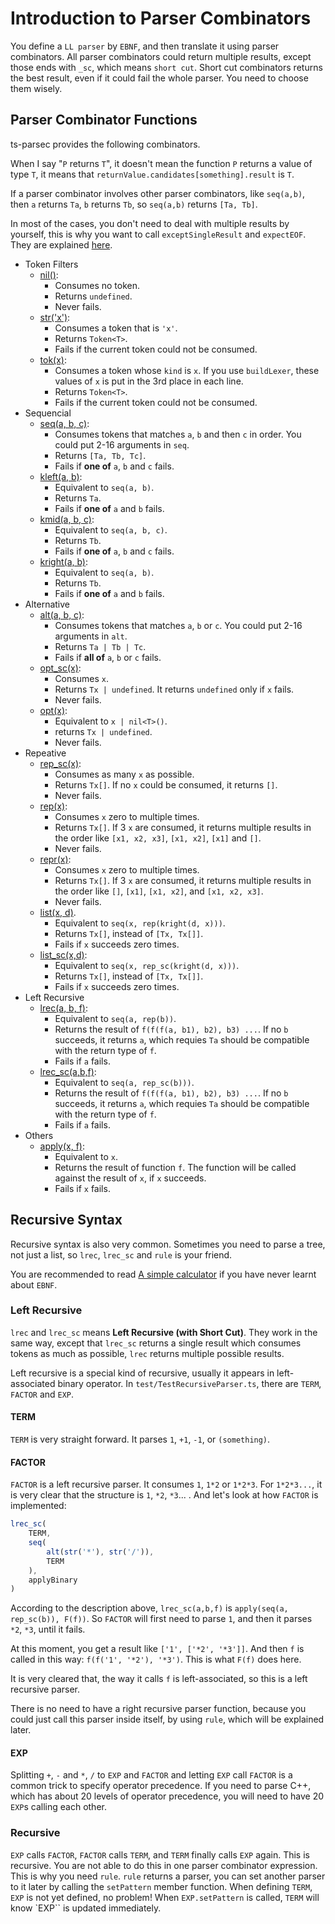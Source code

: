 # Introduction to Parser Combinators

You define a `LL parser` by `EBNF`, and then translate it using parser combinators. All parser combinators could return multiple results, except those ends with `_sc`, which means `short cut`.
Short cut combinators returns the best result, even if it could fail the whole parser.
You need to choose them wisely.

## Parser Combinator Functions

ts-parsec provides the following combinators.

When I say "`P` returns `T`", it doesn't mean the function `P` returns a value of type `T`, it means that `returnValue.candidates[something].result` is `T`.

If a parser combinator involves other parser combinators, like `seq(a,b)`, then `a` returns `Ta`, `b` returns `Tb`, so `seq(a,b)` returns `[Ta, Tb]`.

In most of the cases, you don't need to deal with multiple results by yourself, this is why you want to call `exceptSingleResult` and `expectEOF`. They are explained [here](./README.md).

- Token Filters
  - [nil()](./parsec/nil.md):
    - Consumes no token.
    - Returns `undefined`.
    - Never fails.
  - [str('x')](./parsec/str.md):
    - Consumes a token that is `'x'`.
    - Returns `Token<T>`.
    - Fails if the current token could not be consumed.
  - [tok(x)](./parsec/tok.md):
    - Consumes a token whose `kind` is `x`. If you use `buildLexer`, these values of `x` is put in the 3rd place in each line.
    - Returns `Token<T>`.
    - Fails if the current token could not be consumed.
- Sequencial
  - [seq(a, b, c)](./parsec/seq.md):
    - Consumes tokens that matches `a`, `b` and then `c` in order. You could put 2-16 arguments in `seq`.
    - Returns `[Ta, Tb, Tc]`.
    - Fails if **one of** `a`, `b` and `c` fails.
  - [kleft(a, b)](./parsec/kleft.md):
    - Equivalent to `seq(a, b)`.
    - Returns `Ta`.
    - Fails if **one of** `a` and `b` fails.
  - [kmid(a, b, c)](./parsec/kmid.md):
    - Equivalent to `seq(a, b, c)`.
    - Returns `Tb`.
    - Fails if **one of** `a`, `b` and `c` fails.
  - [kright(a, b)](./parsec/kright.md):
    - Equivalent to `seq(a, b)`.
    - Returns `Tb`.
    - Fails if **one of** `a` and `b` fails.
- Alternative
  - [alt(a, b, c)](./parsec/alt.md):
    - Consumes tokens that matches `a`, `b` or `c`. You could put 2-16 arguments in `alt`.
    - Returns `Ta | Tb | Tc`.
    - Fails if **all of** `a`, `b` or `c` fails.
  - [opt_sc(x)](./parsec/opt_sc.md):
    - Consumes `x`.
    - Returns `Tx | undefined`. It returns `undefined` only if `x` fails.
    - Never fails.
  - [opt(x)](./parsec/opt.md):
    - Equivalent to `x | nil<T>()`.
    - returns `Tx | undefined`.
    - Never fails.
- Repeative
  - [rep_sc(x)](./parsec/rep_sc.md):
    - Consumes as many `x` as possible.
    - Returns `Tx[]`. If no `x` could be consumed, it returns `[]`.
    - Never fails.
  - [rep(x)](./parsec/rep.md):
    - Consumes `x` zero to multiple times.
    - Returns `Tx[]`. If 3 `x` are consumed, it returns multiple results in the order like `[x1, x2, x3]`, `[x1, x2]`, `[x1]` and `[]`.
    - Never fails.
  - [repr(x)](./parsec/repr.md):
    - Consumes `x` zero to multiple times.
    - Returns `Tx[]`. If 3 `x` are consumed, it returns multiple results in the order like `[]`, `[x1]`, `[x1, x2]`, and `[x1, x2, x3]`.
    - Never fails.
  - [list(x, d)](./parsec/list.md).
    - Equivalent to `seq(x, rep(kright(d, x)))`.
    - Returns `Tx[]`, instead of `[Tx, Tx[]]`.
    - Fails if `x` succeeds zero times.
  - [list_sc(x,d)](./parsec/list_sc.md):
    - Equivalent to `seq(x, rep_sc(kright(d, x)))`.
    - Returns `Tx[]`, instead of `[Tx, Tx[]]`.
    - Fails if `x` succeeds zero times.
- Left Recursive
  - [lrec(a, b, f)](./parsec/lrec.md):
    - Equivalent to `seq(a, rep(b))`.
    - Returns the result of `f(f(f(a, b1), b2), b3) ...`. If no `b` succeeds, it returns `a`, which requies `Ta` should be compatible with the return type of `f`.
    - Fails if `a` fails.
  - [lrec_sc(a,b,f)](./parsec/lrec_sc.md):
    - Equivalent to `seq(a, rep_sc(b)))`.
    - Returns the result of `f(f(f(a, b1), b2), b3) ...`. If no `b` succeeds, it returns `a`, which requies `Ta` should be compatible with the return type of `f`.
    - Fails if `a` fails.
- Others
  - [apply(x, f)](./parsec/apply.md):
    - Equivalent to `x`.
    - Returns the result of function `f`. The function will be called against the result of `x`, if `x` succeeds.
    - Fails if `x` fails.

## Recursive Syntax

Recursive syntax is also very common. Sometimes you need to parse a tree, not just a list, so `lrec`, `lrec_sc` and `rule` is your friend.

You are recommended to read [A simple calculator](../packages/tspc-test/src/TestRecursiveParser.ts) if you have never learnt about `EBNF`.

### Left Recursive

`lrec` and `lrec_sc` means **Left Recursive (with Short Cut)**. They work in the same way, except that `lrec_sc` returns a single result which consumes tokens as much as possible, `lrec` returns multiple possible results.

Left recursive is a special kind of recursive, usually it appears in left-associated binary operator. In `test/TestRecursiveParser.ts`, there are `TERM`, `FACTOR` and `EXP`.

#### TERM

`TERM` is very straight forward. It parses `1`, `+1`, `-1`, or `(something)`.

#### FACTOR

`FACTOR` is a left recursive parser. It consumes `1`, `1*2` or `1*2*3`. For `1*2*3...`, it is very clear that the structure is `1`, `*2`, `*3`... . And let's look at how `FACTOR` is implemented:

```typescript
lrec_sc(
    TERM,
    seq(
        alt(str('*'), str('/')),
        TERM
    ),
    applyBinary
)
```

According to the description above, `lrec_sc(a,b,f)` is `apply(seq(a, rep_sc(b)), F(f))`. So `FACTOR` will first need to parse `1`, and then it parses `*2`, `*3`, until it fails.

At this moment, you get a result like `['1', ['*2', '*3']]`. And then `f` is called in this way: `f(f('1', '*2'), '*3')`. This is what `F(f)` does here.

It is very cleared that, the way it calls `f` is left-associated, so this is a left recursive parser.

There is no need to have a right recursive parser function, because you could just call this parser inside itself, by using `rule`, which will be explained later.

#### EXP

Splitting `+`, `-` and `*`, `/` to `EXP` and `FACTOR` and letting `EXP` call `FACTOR` is a common trick to specify operator precedence. If you need to parse C++, which has about 20 levels of operator precedence, you will need to have 20 `EXP`s calling each other.

### Recursive

`EXP` calls `FACTOR`, `FACTOR` calls `TERM`, and `TERM` finally calls `EXP` again. This is recursive. You are not able to do this in one parser combinator expression. This is why you need `rule`. `rule` returns a parser, you can set another parser to it later by calling the `setPattern` member function.
When defining `TERM`, `EXP` is not yet defined, no problem! When `EXP.setPattern` is called, `TERM` will know `EXP`` is updated immediately.
